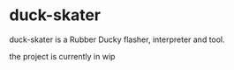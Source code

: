 # duck-skater
duck-skater is a Rubber Ducky flasher, interpreter and tool.

the project is currently in wip

